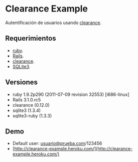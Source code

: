 Clearance Example
=================

Autentificación de usuarios usando [clearance](https://github.com/thoughtbot/clearance).

Requerimientos
--------------

* [ruby](http://www.ruby-lang.org/).
* [Rails](http://www.rubyonrails.org/).
* [clearance](https://github.com/thoughtbot/clearance).
* [SQLite3](http://www.sqlite.org/).

Versiones
---------

* ruby 1.9.2p290 (2011-07-09 revision 32553) [i686-linux]
* Rails 3.1.0.rc5
* clearance (0.12.0)
* sqlite3 (1.3.4)
* sqlite3-ruby (1.3.3)

Demo
----------
* Default user: usuario@prueba.com/123456
* [http://clearance-example.heroku.com/](http://clearance-example.heroku.com/)
